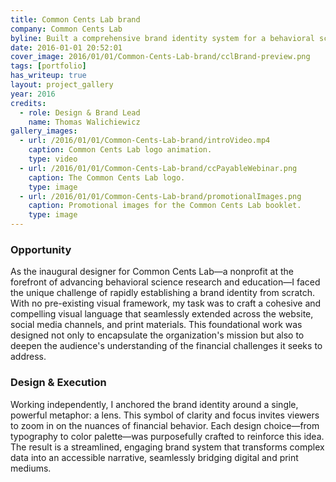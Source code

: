 ```yaml
---
title: Common Cents Lab brand
company: Common Cents Lab
byline: Built a comprehensive brand identity system for a behavioral science research nonprofit
date: 2016-01-01 20:52:01
cover_image: 2016/01/01/Common-Cents-Lab-brand/cclBrand-preview.png
tags: [portfolio]
has_writeup: true
layout: project_gallery
year: 2016
credits:
  - role: Design & Brand Lead
    name: Thomas Walichiewicz
gallery_images:
  - url: /2016/01/01/Common-Cents-Lab-brand/introVideo.mp4
    caption: Common Cents Lab logo animation.
    type: video
  - url: /2016/01/01/Common-Cents-Lab-brand/ccPayableWebinar.png
    caption: The Common Cents Lab logo.
    type: image
  - url: /2016/01/01/Common-Cents-Lab-brand/promotionalImages.png
    caption: Promotional images for the Common Cents Lab booklet.
    type: image
---
```


### Opportunity

As the inaugural designer for Common Cents Lab—a nonprofit at the forefront of advancing behavioral science research and education—I faced the unique challenge of rapidly establishing a brand identity from scratch. With no pre-existing visual framework, my task was to craft a cohesive and compelling visual language that seamlessly extended across the website, social media channels, and print materials. This foundational work was designed not only to encapsulate the organization's mission but also to deepen the audience's understanding of the financial challenges it seeks to address.

### Design & Execution

Working independently, I anchored the brand identity around a single, powerful metaphor: a lens. This symbol of clarity and focus invites viewers to zoom in on the nuances of financial behavior. Each design choice—from typography to color palette—was purposefully crafted to reinforce this idea. The result is a streamlined, engaging brand system that transforms complex data into an accessible narrative, seamlessly bridging digital and print mediums.
